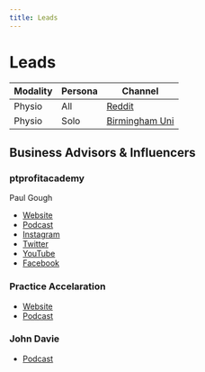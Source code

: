```yaml
---
title: Leads
---
```


# Leads

| Modality | Persona | Channel                                                                                                        |
| -------- | ------- | -------------------------------------------------------------------------------------------------------------- |
| Physio   | All     | [Reddit](https://www.reddit.com/r/physiotherapy/)                                                              |
| Physio   | Solo    | [Birmingham Uni](https://www.birmingham.ac.uk/schools/sport-exercise/our-students/physiotherapy-profiles.aspx) |

## Business Advisors & Influencers

### ptprofitacademy

Paul Gough

- [Website](https://www.ptprofitacademy.com/)
- [Podcast](https://www.paulgough.com/podcast/)
- [Instagram](https://www.instagram.com/ThePaulGough/)
- [Twitter](https://twitter.com/ThePaulGough)
- [YouTube](https://www.youtube.com/channel/UCFRPdBgTAvHlMrZjBRdxFuQ)
- [Facebook](https://www.facebook.com/ThePaulGough)

### Practice Accelaration

- [Website](https://practiceacceleration.com/)
- [Podcast](https://practiceacceleration.com/podcast/)

### John Davie

- [Podcast](https://podcast.physiobusinessgrowth.com/pbg-podcast)
